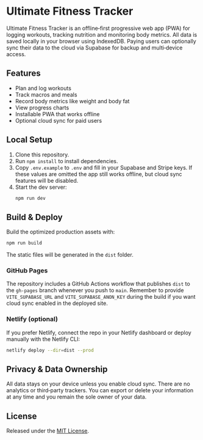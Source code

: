 # Ultimate Fitness Tracker

Ultimate Fitness Tracker is an offline‑first progressive web app (PWA) for logging workouts, tracking nutrition and monitoring body metrics. All data is saved locally in your browser using IndexedDB. Paying users can optionally sync their data to the cloud via Supabase for backup and multi‑device access.

## Features
- Plan and log workouts
- Track macros and meals
- Record body metrics like weight and body fat
- View progress charts
- Installable PWA that works offline
- Optional cloud sync for paid users

## Local Setup
1. Clone this repository.
2. Run `npm install` to install dependencies.
3. Copy `.env.example` to `.env` and fill in your Supabase and Stripe keys. If
   these values are omitted the app still works offline, but cloud sync features
   will be disabled.
4. Start the dev server:
   ```bash
   npm run dev
   ```

## Build & Deploy
Build the optimized production assets with:
```bash
npm run build
```
The static files will be generated in the `dist` folder.

### GitHub Pages
The repository includes a GitHub Actions workflow that publishes `dist` to the `gh-pages` branch whenever you push to `main`.
Remember to provide `VITE_SUPABASE_URL` and `VITE_SUPABASE_ANON_KEY` during the build if you want cloud sync enabled in the deployed site.

### Netlify (optional)
If you prefer Netlify, connect the repo in your Netlify dashboard or deploy manually with the Netlify CLI:
```bash
netlify deploy --dir=dist --prod
```

## Privacy & Data Ownership
All data stays on your device unless you enable cloud sync. There are no analytics or third‑party trackers. You can export or delete your information at any time and you remain the sole owner of your data.

## License
Released under the [MIT License](LICENSE).
